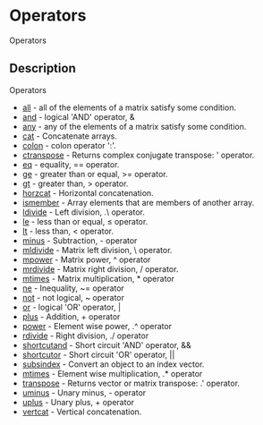 # Operators

Operators

## Description

Operators

- [all](all.md) - all of the elements of a matrix satisfy some condition.
- [and](and.md) - logical 'AND' operator, &
- [any](any.md) - any of the elements of a matrix satisfy some condition.
- [cat](cat.md) - Concatenate arrays.
- [colon](colon.md) - colon operator ':'.
- [ctranspose](ctranspose.md) - Returns complex conjugate transpose: ' operator.
- [eq](eq.md) - equality, == operator.
- [ge](ge.md) - greater than or equal, >= operator.
- [gt](gt.md) - greater than, > operator.
- [horzcat](horzcat.md) - Horizontal concatenation.
- [ismember](ismember.md) - Array elements that are members of another array.
- [ldivide](ldivide.md) - Left division, .\ operator.
- [le](le.md) - less than or equal, ≤ operator.
- [lt](lt.md) - less than, < operator.
- [minus](minus.md) - Subtraction, - operator
- [mldivide](mldivide.md) - Matrix left division, \ operator.
- [mpower](mpower.md) - Matrix power, ^ operator
- [mrdivide](mrdivide.md) - Matrix right division, / operator.
- [mtimes](mtimes.md) - Matrix multiplication, \* operator
- [ne](ne.md) - Inequality, ~= operator
- [not](not.md) - not logical, ~ operator
- [or](or.md) - logical 'OR' operator, |
- [plus](plus.md) - Addition, + operator
- [power](power.md) - Element wise power, .^ operator
- [rdivide](rdivide.md) - Right division, ./ operator
- [shortcutand](shortcutand.md) - Short circuit 'AND' operator, &&
- [shortcutor](shortcutor.md) - Short circuit 'OR' operator, ||
- [subsindex](subsindex.md) - Convert an object to an index vector.
- [mtimes](times.md) - Element wise multiplication, .\* operator
- [transpose](transpose.md) - Returns vector or matrix transpose: .' operator.
- [uminus](uminus.md) - Unary minus, - operator
- [uplus](uplus.md) - Unary plus, + operator
- [vertcat](vertcat.md) - Vertical concatenation.
